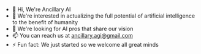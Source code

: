 - 👋 Hi, We're Ancillary AI
- 👀 We're interested in actualizing the full potential of artificial intelligence to the benefit of humanity
- 💞️ We're looking for AI pros that share our vision
- 📫 You can reach us at ancillary.agi@gmail.com
- ⚡ Fun fact: We just started so we welcome all great minds

<!---
ancillary-ai/ancillary-ai is a ✨ special ✨ repository because its `README.md` (this file) appears on your GitHub profile.
You can click the Preview link to take a look at your changes.
--->
